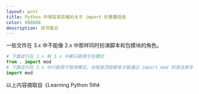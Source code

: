 ```yaml
---
layout: post
title: Python 中很容易忽略的关于 import 的重要信息
color: 888888
description: 读书笔记
---
```


一些文件在 3.x 中不能像 2.x 中那样同时扮演脚本和包模块的角色。  

``` Python
# 下面这行在 2.x 和 3.x 中都只能用于包模式
from . import mod
# 下面这行在 3.x 中只能用于程序模式，也就是顶层脚本才能通过 import mod 的语法来导入位于同一目录下的其他模块
import mod
```

以上内容摘取自《Learning Python 5th》
